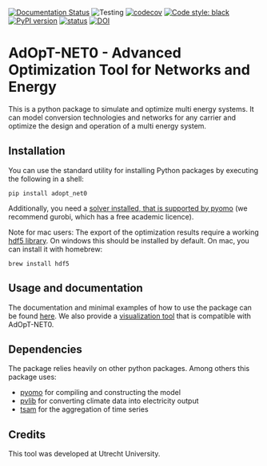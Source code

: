 [![Documentation Status](https://readthedocs.org/projects/adopt-net0/badge/?version=latest)](https://adopt-net0.readthedocs.io/en/latest/?badge=latest)
![Testing](https://github.com/UU-ER/AdOpT-NET0/actions/workflows/00publish_tests.yml/badge.svg?branch=main)
[![codecov](https://codecov.io/gh/UU-ER/AdOpT-NET0/graph/badge.svg?token=RVR402OGG0)](https://codecov.io/gh/UU-ER/AdOpT-NET0)
[![Code style: black](https://img.shields.io/badge/code%20style-black-000000.svg)](https://github.com/psf/black)
[![PyPI version](https://badge.fury.io/py/adopt-net0.svg)](https://pypi.org/project/adopt-net0/)
[![status](https://joss.theoj.org/papers/12578885161d419241e50c5e745b7a11/status.svg)](https://joss.theoj.org/papers/12578885161d419241e50c5e745b7a11)
[![DOI](https://zenodo.org/badge/DOI/10.5281/zenodo.13384688.svg)](https://doi.org/10.5281/zenodo.13384688)

# AdOpT-NET0 - Advanced Optimization Tool for Networks and Energy

This is a python package to simulate and optimize multi energy systems. It can 
model conversion technologies and networks for any carrier and optimize the 
design and operation of a multi energy system.

## Installation
You can use the standard utility for installing Python packages by executing the
following in a shell:

```pip install adopt_net0```

Additionally, you need a [solver installed, that is supported by pyomo](https://pyomo.readthedocs.io/en/stable/solving_pyomo_models.html#supported-solvers)
(we recommend gurobi, which has a free academic licence).

Note for mac users: The export of the optimization results require a working
[hdf5 library](https://www.hdfgroup.org/solutions/hdf5/). On windows this should be
installed by default. On mac, you can install it with homebrew:

```brew install hdf5```

## Usage and documentation
The documentation and minimal examples of how to use the package can be found 
[here](https://adopt-net0.readthedocs.io/en/latest/index.html). We also provide a 
[visualization tool](https://resultvisualization.streamlit.app/) that is compatible 
with AdOpT-NET0.

## Dependencies
The package relies heavily on other python packages. Among others this package uses:

- [pyomo](https://github.com/Pyomo/pyomo) for compiling and constructing the model
- [pvlib](https://github.com/pvlib/pvlib-python) for converting climate data into 
  electricity output
- [tsam](https://github.com/FZJ-IEK3-VSA/tsam) for the aggregation of time series

## Credits
This tool was developed at Utrecht University.
